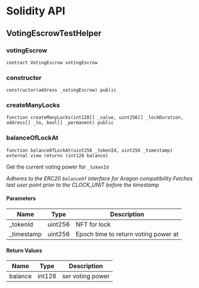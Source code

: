 # Solidity API

## VotingEscrowTestHelper

### votingEscrow

```solidity
contract VotingEscrow votingEscrow
```

### constructor

```solidity
constructor(address _votingEscrow) public
```

### createManyLocks

```solidity
function createManyLocks(int128[] _value, uint256[] _lockDuration, address[] _to, bool[] _permanent) public
```

### balanceOfLockAt

```solidity
function balanceOfLockAt(uint256 _tokenId, uint256 _timestamp) external view returns (int128 balance)
```

Get the current voting power for `_tokenId`

_Adheres to the ERC20 `balanceOf` interface for Aragon compatibility
     Fetches last user point prior to the CLOCK_UNIT before the timestamp_

#### Parameters

| Name | Type | Description |
| ---- | ---- | ----------- |
| _tokenId | uint256 | NFT for lock |
| _timestamp | uint256 | Epoch time to return voting power at |

#### Return Values

| Name | Type | Description |
| ---- | ---- | ----------- |
| balance | int128 | ser voting power |

